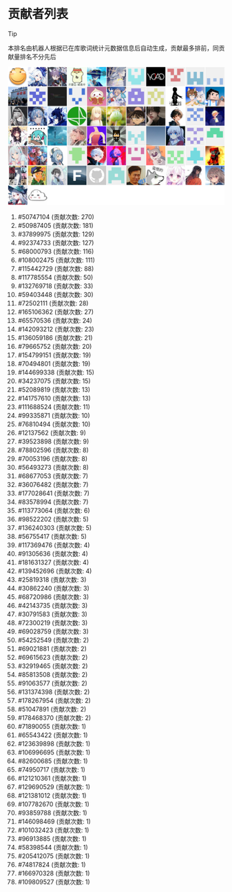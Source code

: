 # 贡献者列表

> [!TIP]
> 本排名由机器人根据已在库歌词统计元数据信息后自动生成，贡献最多排前，同贡献量排名不分先后

![贡献者头像画廊](./CONTRIBUTORS.svg)

1. #50747104 (贡献次数: 270)
2. #50987405 (贡献次数: 181)
3. #37899975 (贡献次数: 129)
4. #92374733 (贡献次数: 127)
5. #68000793 (贡献次数: 116)
6. #108002475 (贡献次数: 111)
7. #115442729 (贡献次数: 88)
8. #117785554 (贡献次数: 50)
9. #132769718 (贡献次数: 33)
10. #59403448 (贡献次数: 30)
11. #72502111 (贡献次数: 28)
12. #165106362 (贡献次数: 27)
13. #65570536 (贡献次数: 24)
14. #142093212 (贡献次数: 23)
15. #136059186 (贡献次数: 21)
16. #79665752 (贡献次数: 20)
17. #154799151 (贡献次数: 19)
18. #70494801 (贡献次数: 19)
19. #144699338 (贡献次数: 15)
20. #34237075 (贡献次数: 15)
21. #52089819 (贡献次数: 13)
22. #141757610 (贡献次数: 13)
23. #111688524 (贡献次数: 11)
24. #99335871 (贡献次数: 10)
25. #76810494 (贡献次数: 10)
26. #12137562 (贡献次数: 9)
27. #39523898 (贡献次数: 9)
28. #78802596 (贡献次数: 8)
29. #70053196 (贡献次数: 8)
30. #56493273 (贡献次数: 8)
31. #68677053 (贡献次数: 7)
32. #36076482 (贡献次数: 7)
33. #177028641 (贡献次数: 7)
34. #83578994 (贡献次数: 7)
35. #113773064 (贡献次数: 6)
36. #98522202 (贡献次数: 5)
37. #136240303 (贡献次数: 5)
38. #56755417 (贡献次数: 5)
39. #117369476 (贡献次数: 4)
40. #91305636 (贡献次数: 4)
41. #181631327 (贡献次数: 4)
42. #139452696 (贡献次数: 4)
43. #25819318 (贡献次数: 3)
44. #30862240 (贡献次数: 3)
45. #68720986 (贡献次数: 3)
46. #42143735 (贡献次数: 3)
47. #30791583 (贡献次数: 3)
48. #72300219 (贡献次数: 3)
49. #69028759 (贡献次数: 3)
50. #54252549 (贡献次数: 2)
51. #69021881 (贡献次数: 2)
52. #69615623 (贡献次数: 2)
53. #32919465 (贡献次数: 2)
54. #85813508 (贡献次数: 2)
55. #91063577 (贡献次数: 2)
56. #131374398 (贡献次数: 2)
57. #178267954 (贡献次数: 2)
58. #51047891 (贡献次数: 2)
59. #178468370 (贡献次数: 2)
60. #71890055 (贡献次数: 1)
61. #65543422 (贡献次数: 1)
62. #123639898 (贡献次数: 1)
63. #106996695 (贡献次数: 1)
64. #82600685 (贡献次数: 1)
65. #74950717 (贡献次数: 1)
66. #121210361 (贡献次数: 1)
67. #129690529 (贡献次数: 1)
68. #121381012 (贡献次数: 1)
69. #107782670 (贡献次数: 1)
70. #93859788 (贡献次数: 1)
71. #146098469 (贡献次数: 1)
72. #101032423 (贡献次数: 1)
73. #96913885 (贡献次数: 1)
74. #58398544 (贡献次数: 1)
75. #205412075 (贡献次数: 1)
76. #74817824 (贡献次数: 1)
77. #166970328 (贡献次数: 1)
78. #109809527 (贡献次数: 1)
